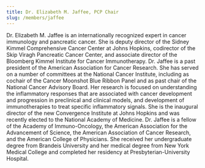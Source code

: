 ```yaml
---
title: Dr. Elizabeth M. Jaffee, PCP Chair
slug: /members/jaffee
---
```

<single-staff-member source="../images/dr._elizabeth_jaffee_headshot-squarecrop.jpg" name="Dr. Elizabeth M. Jaffee"></single-staff-member>

Dr. Elizabeth M. Jaffee is an internationally recognized expert in cancer immunology and pancreatic cancer. She is deputy director of the Sidney Kimmel Comprehensive Cancer Center at Johns Hopkins, codirector of the Skip Viragh Pancreatic Cancer Center, and associate director of the Bloomberg Kimmel Institute for Cancer Immunotherapy. Dr. Jaffee is a past president of the American Association for Cancer Research. She has served on a number of committees at the National Cancer Institute, including as cochair of the Cancer Moonshot Blue Ribbon Panel and as past chair of the National Cancer Advisory Board. Her research is focused on understanding the inflammatory responses that are associated with cancer development and progression in preclinical and clinical models, and development of immunotherapies to treat specific inflammatory signals. She is the inaugural director of the new Convergence Institute at Johns Hopkins and was recently elected to the National Academy of Medicine. Dr. Jaffee is a fellow of the Academy of Immuno-Oncology, the American Association for the Advancement of Science, the American Association of Cancer Research, and the American College of Physicians. She received her undergraduate degree from Brandeis University and her medical degree from New York Medical College and completed her residency at Presbyterian-University Hospital.
